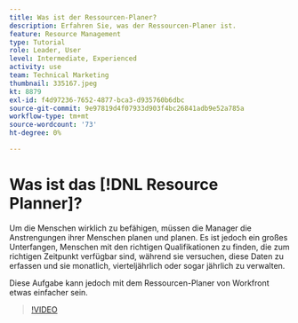```yaml
---
title: Was ist der Ressourcen-Planer?
description: Erfahren Sie, was der Ressourcen-Planer ist.
feature: Resource Management
type: Tutorial
role: Leader, User
level: Intermediate, Experienced
activity: use
team: Technical Marketing
thumbnail: 335167.jpeg
kt: 8879
exl-id: f4d97236-7652-4877-bca3-d935760b6dbc
source-git-commit: 9e97819d4f07933d903f4bc26841adb9e52a785a
workflow-type: tm+mt
source-wordcount: '73'
ht-degree: 0%

---
```


# Was ist das [!DNL Resource Planner]?

Um die Menschen wirklich zu befähigen, müssen die Manager die Anstrengungen ihrer Menschen planen und planen. Es ist jedoch ein großes Unterfangen, Menschen mit den richtigen Qualifikationen zu finden, die zum richtigen Zeitpunkt verfügbar sind, während sie versuchen, diese Daten zu erfassen und sie monatlich, vierteljährlich oder sogar jährlich zu verwalten.

Diese Aufgabe kann jedoch mit dem Ressourcen-Planer von Workfront etwas einfacher sein.


>[!VIDEO](https://video.tv.adobe.com/v/335167/?quality=12)
